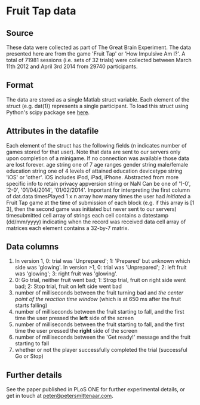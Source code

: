 # Fruit Tap data
## Source
These data were collected as part of The Great Brain Experiment. The data presented here are from the game 'Fruit Tap' or 'How Impulsive Am I?'. A total of 71981 sessions (i.e. sets of 32 trials) were collected between March 11th 2012 and April 3rd 2014 from 29740 participants.
## Format
The data are stored as a single Matlab struct variable. Each element of the struct (e.g. dat(1)) represents a single participant.
To load this struct using Python's scipy package see [here](http://docs.scipy.org/doc/scipy/reference/tutorial/io.html#matlab-structs).
## Attributes in the datafile
Each element of the struct has the following fields (n indicates number of games stored for that user). Note that data are sent to our servers only upon completion of a minigame. If no connection was available those data are lost forever.
age             string                          one of 7 age ranges
gender          string                          male/female
education       string                          one of 4 levels of attained education
devicetype      string                          'iOS' or 'other'. iOS includes iPod, iPad, iPhone. Abstracted from more specific info to retain privacy
appversion      string or NaN                   Can be one of '1-0', '2-0', '01/04/2014', '01/02/2014'. Important for interpreting the first column of dat.data
timesPlayed     1 x n array                     how many times the user had *initiated* a Fruit Tap game at the time of submission of each block (e.g. if this array is [1 3], then the second game was initiated but never sent to our servers)
timesubmitted   cell array of strings           each cell contains a datestamp (dd/mm/yyyy) indicating when the record was received
data            cell array of matrices          each element contains a 32-by-7 matrix.
## Data columns
1. In version 1, 0: trial was 'Unprepared'; 1: 'Prepared' but unknown which side was 'glowing'. In version >1, 0: trial was 'Unprepared'; 2: left fruit was 'glowing'; 3: right fruit was 'glowing'.
2. 0: Go trial, neither fruit went bad; 1: Strop trial, fruit on right side went bad; 2: Stop trial, fruit on left side went bad
3. number of milliseconds between the fruit turning bad and *the center point of the reaction time window* (which is at 650 ms after the fruit starts falling)
4. number of milliseconds between the fruit starting to fall, and the first time the user pressed the **left** side of the screen
5. number of milliseconds between the fruit starting to fall, and the first time the user pressed the **right** side of the screen
6. number of milliseconds between the 'Get ready!' message and the fruit starting to fall
7. whether or not the player successfully completed the trial (successful Go or Stop)
## Further details
See the paper published in PLoS ONE for further experimental details, or get in touch at peter@petersmittenaar.com.

